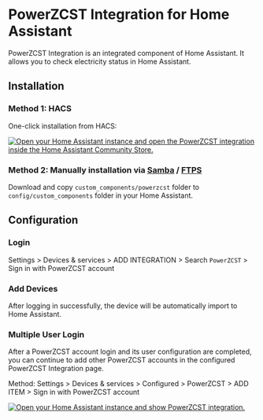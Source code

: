 # PowerZCST Integration for Home Assistant

PowerZCST Integration is an integrated component of Home Assistant. It allows you to check electricity status in Home Assistant.

## Installation

### Method 1: HACS

One-click installation from HACS:

[![Open your Home Assistant instance and open the PowerZCST integration inside the Home Assistant Community Store.](https://my.home-assistant.io/badges/hacs_repository.svg)](https://my.home-assistant.io/redirect/hacs_repository/?owner=LTDSA&repository=ha_powerzcst&category=integration)

### Method 2: Manually installation via [Samba](https://github.com/home-assistant/addons/tree/master/samba) / [FTPS](https://github.com/hassio-addons/addon-ftp)

Download and copy `custom_components/powerzcst` folder to `config/custom_components` folder in your Home Assistant.

## Configuration

### Login

Settings > Devices & services > ADD INTEGRATION > Search `PowerZCST`  > Sign in with PowerZCST account

### Add Devices

After logging in successfully, the device will be automatically import to Home Assistant.

### Multiple User Login

After a PowerZCST account login and its user configuration are completed, you can continue to add other PowerZCST accounts in the configured PowerZCST Integration page.

Method: Settings > Devices & services > Configured > PowerZCST > ADD ITEM > Sign in with PowerZCST account

[![Open your Home Assistant instance and show PowerZCST integration.](https://my.home-assistant.io/badges/integration.svg)](https://my.home-assistant.io/redirect/integration/?domain=powerzcst)